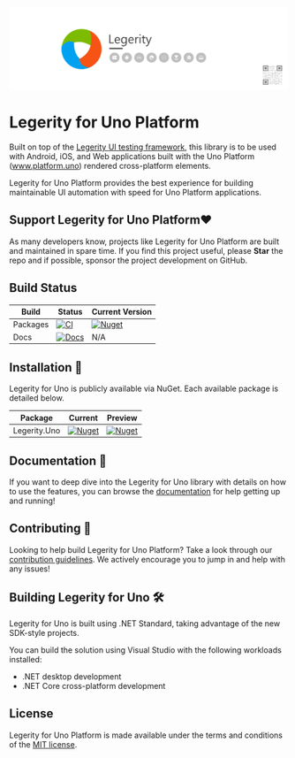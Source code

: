 <img src="assets/ProjectBanner.png" alt="Legerity for Uno project banner" />

# Legerity for Uno Platform

Built on top of the [Legerity UI testing framework](https://github.com/MADE-Apps/legerity), this library is to be used with Android, iOS, and Web applications built with the Uno Platform (www.platform.uno) rendered cross-platform elements.

Legerity for Uno Platform provides the best experience for building maintainable UI automation with speed for Uno Platform applications.

## Support Legerity for Uno Platform♥

As many developers know, projects like Legerity for Uno Platform are built and maintained in spare time. If you find this project useful, please **Star** the repo and if possible, sponsor the project development on GitHub. 

## Build Status

| Build | Status | Current Version |
| ------ | ------ | ------ |
| Packages | [![CI](https://github.com/MADE-Apps/legerity-uno/actions/workflows/ci.yml/badge.svg?branch=main)](https://github.com/MADE-Apps/legerity-uno/actions/workflows/ci.yml) | [![Nuget](https://img.shields.io/nuget/v/Legerity.Uno.svg)](https://www.nuget.org/packages/Legerity.Uno/) |
| Docs | [![Docs](https://github.com/MADE-Apps/legerity-uno/actions/workflows/docs.yml/badge.svg?branch=main)](https://github.com/MADE-Apps/legerity-uno/actions/workflows/docs.yml) | N/A |

## Installation 💾

Legerity for Uno is publicly available via NuGet. Each available package is detailed below.

| Package | Current | Preview |
| ------ | ------ | ------ |
| Legerity.Uno | [![Nuget](https://img.shields.io/nuget/v/Legerity.Uno.svg)](https://www.nuget.org/packages/Legerity.Uno/) | [![Nuget](https://img.shields.io/nuget/vpre/Legerity.Uno.svg)](https://www.nuget.org/packages/Legerity.Uno/) |

## Documentation 📃

If you want to deep dive into the Legerity for Uno library with details on how to use the features, you can browse the [documentation](https://made-apps.github.io/legerity-uno/) for help getting up and running!

## Contributing 🚀

Looking to help build Legerity for Uno Platform? Take a look through our [contribution guidelines](CONTRIBUTING.md). We actively encourage you to jump in and help with any issues!

## Building Legerity for Uno 🛠

Legerity for Uno is built using .NET Standard, taking advantage of the new SDK-style projects.

You can build the solution using Visual Studio with the following workloads installed:

- .NET desktop development
- .NET Core cross-platform development

## License

Legerity for Uno Platform is made available under the terms and conditions of the [MIT license](LICENSE).
